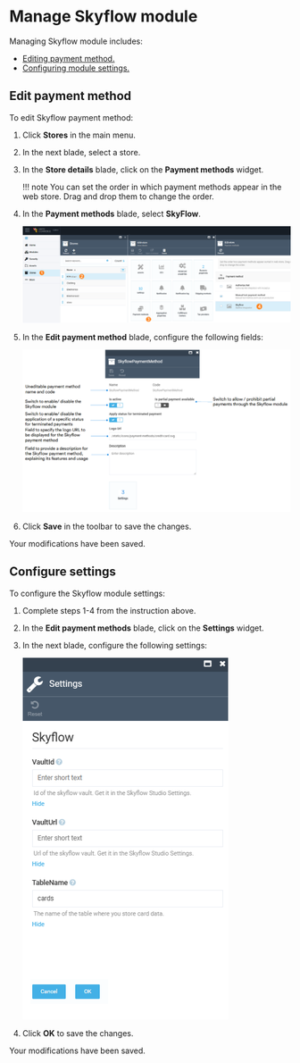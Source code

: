 # Manage Skyflow module

Managing Skyflow module includes:

* [Editing payment method.](manage-skyflow-module.md#edit-payment-method)
* [Configuring module settings.](manage-skyflow-module.md#configure-settings)

## Edit payment method 

To edit Skyflow payment method:

1. Click **Stores** in the main menu. 
1. In the next blade, select a store.
1. In the **Store details** blade, click on the **Payment methods** widget.

    !!! note
        You can set the order in which payment methods appear in the web store. Drag and drop them to change the order.

1. In the **Payment methods** blade, select **SkyFlow**.

    ![Edit payment method](media/configure-backoffice-1.png)

1. In the **Edit payment method** blade, configure the following fields:

    ![Edit payment method 2](media/configure-backoffice-2.png)

1. Click **Save** in the toolbar to save the changes.

Your modifications have been saved.

## Configure settings

To configure the Skyflow module settings:

1. Complete steps 1-4 from the instruction above.
1. In the **Edit payment methods** blade, click on the **Settings** widget.
1. In the next blade, configure the following settings:

    ![Settings](media/settings.png)

1. Click **OK** to save the changes.

Your modifications have been saved.
